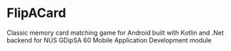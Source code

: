 # FlipACard
Classic memory card matching game for Android built with Kotlin and .Net backend for NUS GDipSA 60 Mobile Application Development module

